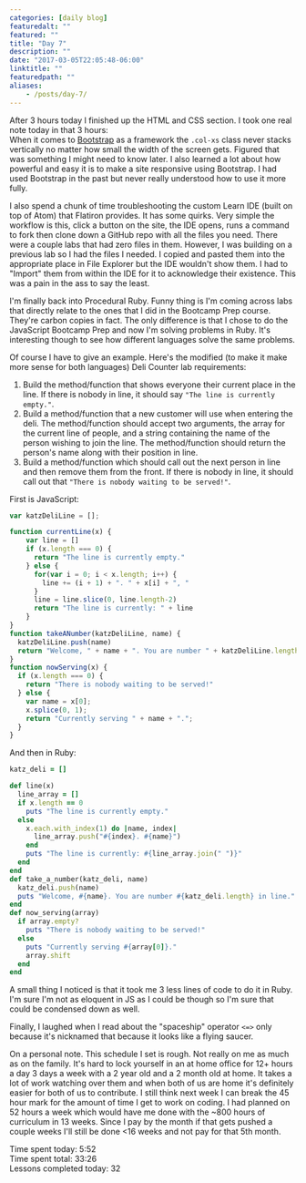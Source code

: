 ```yaml
---
categories: [daily blog]
featuredalt: ""
featured: ""
title: "Day 7"
description: ""
date: "2017-03-05T22:05:48-06:00"
linktitle: ""
featuredpath: ""
aliases:
    - /posts/day-7/
---
```


After 3 hours today I finished up the HTML and CSS section. I took one real note today in that 3 hours:  
When it comes to [Bootstrap][1] as a framework the `.col-xs` class never stacks vertically no matter how small the width of the screen gets. Figured that was something I might need to know later. I also learned a lot about how powerful and easy it is to make a site responsive using Bootstrap. I had used Bootstrap in the past but never really understood how to use it more fully.

I also spend a chunk of time troubleshooting the custom Learn IDE (built on top of Atom) that Flatiron provides. It has some quirks. Very simple the workflow is this, click a button on the site, the IDE opens, runs a command to fork then clone down a GitHub repo with all the files you need. There were a couple labs that had zero files in them. However, I was building on a previous lab so I had the files I needed. I copied and pasted them into the appropriate place in File Explorer but the IDE wouldn't show them. I had to "Import" them from within the IDE for it to acknowledge their existence. This was a pain in the ass to say the least.

I'm finally back into Procedural Ruby. Funny thing is I'm coming across labs that directly relate to the ones that I did in the Bootcamp Prep course. They're carbon copies in fact. The only difference is that I chose to do the JavaScript Bootcamp Prep and now I'm solving problems in Ruby. It's interesting though to see how different languages solve the same problems.

Of course I have to give an example. Here's the modified (to make it make more sense for both languages) Deli Counter lab requirements:

1.  Build the method/function that shows everyone their current place in the line. If there is nobody in line, it should say `"The line is currently empty."`.
2.  Build a method/function that a new customer will use when entering the deli. The method/function should accept two arguments, the array for the current line of people, and a string containing the name of the person wishing to join the line. The method/function should return the person's  name along with their position in line.
3.  Build a method/function which should call out the next person in line and then remove them from the front. If there is nobody in line, it should call out that `"There is nobody waiting to be served!"`.

First is JavaScript:
```javascript
var katzDeliLine = [];

function currentLine(x) {
    var line = []
    if (x.length === 0) {
      return "The line is currently empty."
    } else {
      for(var i = 0; i < x.length; i++) {
        line += (i + 1) + ". " + x[i] + ", "
      }
      line = line.slice(0, line.length-2)
      return "The line is currently: " + line
    }
}
function takeANumber(katzDeliLine, name) {
  katzDeliLine.push(name)
  return "Welcome, " + name + ". You are number " + katzDeliLine.length + " in line."
}
function nowServing(x) {
  if (x.length === 0) {
    return "There is nobody waiting to be served!"
  } else {
    var name = x[0];
    x.splice(0, 1);
    return "Currently serving " + name + ".";
  }
}
```
And then in Ruby:
```ruby
katz_deli = []

def line(x)
  line_array = []
  if x.length == 0
    puts "The line is currently empty."
  else
    x.each.with_index(1) do |name, index|
      line_array.push("#{index}. #{name}")
    end
    puts "The line is currently: #{line_array.join(" ")}"
  end
end
def take_a_number(katz_deli, name)
  katz_deli.push(name)
  puts "Welcome, #{name}. You are number #{katz_deli.length} in line."
end
def now_serving(array)
  if array.empty?
    puts "There is nobody waiting to be served!"
  else
    puts "Currently serving #{array[0]}."
    array.shift
  end
end
```
A small thing I noticed is that it took me 3 less lines of code to do it in Ruby. I'm sure I'm not as eloquent in JS as I could be though so I'm sure that could be condensed down as well.

Finally, I laughed when I read about the "spaceship" operator `<=>` only because it's nicknamed that because it looks like a flying saucer.

On a personal note. This schedule I set is rough. Not really on me as much as on the family. It's hard to lock yourself in an at home office for 12+ hours a day 3 days a week with a 2 year old and a 2 month old at home. It takes a lot of work watching over them and when both of us are home it's definitely easier for both of us to contribute. I still think next week I can break the 45 hour mark for the amount of time I get to work on coding. I had planned on 52 hours a week which would have me done with the ~800 hours of curriculum in 13 weeks. Since I pay by the month if that gets pushed a couple weeks I'll still be done <16 weeks and not pay for that 5th month.

Time spent today: 5:52  
Time spent total: 33:26  
Lessons completed today: 32

  [1]:https://getbootstrap.com/
